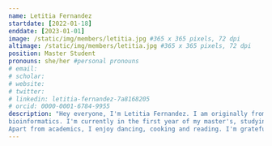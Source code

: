 ```yaml
---
name: Letitia Fernandez
startdate: [2022-01-18]
enddate: [2023-01-01]
image: /static/img/members/letitia.jpg #365 x 365 pixels, 72 dpi
altimage: /static/img/members/letitia.jpg #365 x 365 pixels, 72 dpi
position: Master Student
pronouns: she/her #personal pronouns
# email: 
# scholar: 
# website: 
# twitter: 
# linkedin: letitia-fernandez-7a8168205
# orcid: 0000-0001-6784-9955
description: "Hey everyone, I'm Letitia Fernandez. I am originally from India. I am here in The Netherlands to pursue my masters. I've completed my bachelors in life science and further completed a postgraduate diploma in
bioinformatics. I'm currently in the first year of my master's, studying medical epigenomics. With Jorine, I'm carrying out my internship where in I will be studying the impact of chromatin organisation on nuclear mechanics.
Apart from academics, I enjoy dancing, cooking and reading. I'm grateful for this opportunity and  excited to be working here!"
---
```

